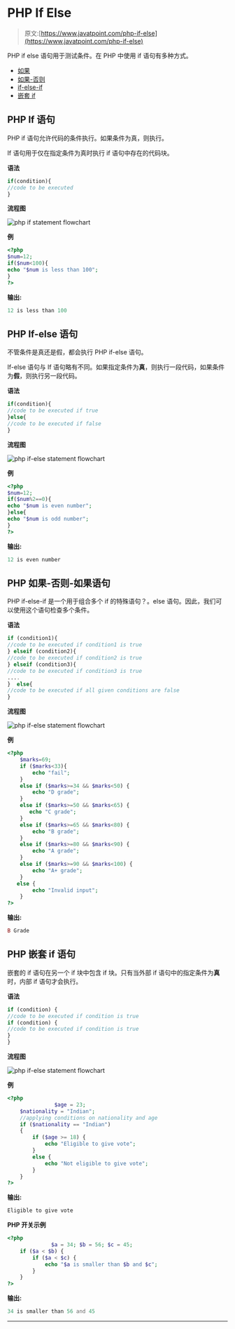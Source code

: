 # PHP If Else

> 原文:[https://www.javatpoint.com/php-if-else](https://www.javatpoint.com/php-if-else)

PHP if else 语句用于测试条件。在 PHP 中使用 if 语句有多种方式。

*   [如果](#if)
*   [如果-否则](#if-else)
*   [if-else-if](#if-else-if)
*   [嵌套 if](#nested-if)

## PHP If 语句

PHP if 语句允许代码的条件执行。如果条件为真，则执行。

If 语句用于仅在指定条件为真时执行 if 语句中存在的代码块。

**语法**

```php
if(condition){
//code to be executed
}

```

**流程图**

![php if statement flowchart](img/5a7bcbce936846a22ba58c7842525fbd.png)

**例**

```php
<?php
$num=12;
if($num<100){
echo "$num is less than 100";
}
?>

```

**输出:**

```php
12 is less than 100

```

## PHP If-else 语句

不管条件是真还是假，都会执行 PHP if-else 语句。

If-else 语句与 If 语句略有不同。如果指定条件为**真**，则执行一段代码，如果条件为**假**，则执行另一段代码。

**语法**

```php
if(condition){
//code to be executed if true
}else{
//code to be executed if false
}

```

**流程图**

![php if-else statement flowchart](img/4f2e1fdce94599c1ffabac43b6cf32e8.png)

**例**

```php
<?php
$num=12;
if($num%2==0){
echo "$num is even number";
}else{
echo "$num is odd number";
}
?>

```

**输出:**

```php
12 is even number

```

## PHP 如果-否则-如果语句

PHP if-else-if 是一个用于组合多个 if 的特殊语句？。else 语句。因此，我们可以使用这个语句检查多个条件。

**语法**

```php
if (condition1){  
//code to be executed if condition1 is true  
} elseif (condition2){    
//code to be executed if condition2 is true  
} elseif (condition3){    
//code to be executed if condition3 is true  
....
}  else{  
//code to be executed if all given conditions are false  
}  

```

**流程图**

![php if-else statement flowchart](img/290649f3c4dc232feff55a1ce4efde0e.png)

**例**

```php
<?php
    $marks=69;    
    if ($marks<33){  
        echo "fail";  
    }  
    else if ($marks>=34 && $marks<50) {  
        echo "D grade";  
    }  
    else if ($marks>=50 && $marks<65) {  
       echo "C grade"; 
    }  
    else if ($marks>=65 && $marks<80) {  
        echo "B grade"; 
    }  
    else if ($marks>=80 && $marks<90) {  
        echo "A grade";  
    }
	else if ($marks>=90 && $marks<100) {  
        echo "A+ grade"; 
    }
   else {  
        echo "Invalid input";  
    }  
?>

```

**输出:**

```php
B Grade

```

## PHP 嵌套 if 语句

嵌套的 if 语句在另一个 if 块中包含 if 块。只有当外部 if 语句中的指定条件为**真**时，内部 if 语句才会执行。

**语法**

```php
if (condition) {  
//code to be executed if condition is true 
if (condition) {  
//code to be executed if condition is true  
}  
} 

```

**流程图**

![php if-else statement flowchart](img/eedbb36dc8c75b143a7501eef337d31b.png)

**例**

```php
<?php
               $age = 23;
	$nationality = "Indian";
	//applying conditions on nationality and age
	if ($nationality == "Indian")
	{
		if ($age >= 18) {
			echo "Eligible to give vote";
		}
		else {	
			echo "Not eligible to give vote";
		}
	}
?>

```

**输出:**

```php
Eligible to give vote

```

**PHP 开关示例**

```php
<?php
              $a = 34; $b = 56; $c = 45;
	if ($a < $b) {
		if ($a < $c) {
			echo "$a is smaller than $b and $c";
		}
	}
?>

```

**输出:**

```php
34 is smaller than 56 and 45

```

* * *